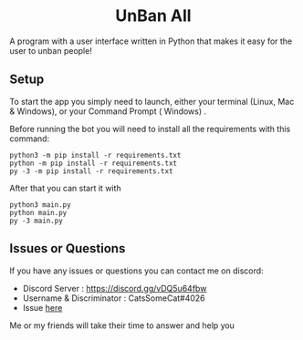 <h1 align="center">UnBan All</h1>
A program with a user interface written in Python that makes it easy for the user to unban people!

## Setup

To start the app you simply need to launch, either your terminal (Linux, Mac & Windows), or your Command Prompt (
Windows)
.

Before running the bot you will need to install all the requirements with this command:

```
python3 -m pip install -r requirements.txt
python -m pip install -r requirements.txt
py -3 -m pip install -r requirements.txt
```

After that you can start it with

```
python3 main.py
python main.py
py -3 main.py
```

## Issues or Questions

If you have any issues or questions you can contact me on discord:

* Discord Server : https://discord.gg/vDQ5u64fbw
* Username & Discriminator : CatsSomeCat#4026
* Issue [here](https://github.com/CatsSomeCat/Unban-all/issues)

Me or my friends will take their time to answer and help you
